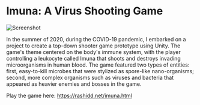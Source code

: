# Imuna: A Virus Shooting Game

![Screenshot](https://user-images.githubusercontent.com/35751462/222854230-ba5450c4-435e-4e81-b876-b68c2bd3f3a8.png)


In the summer of 2020, during the COVID-19 pandemic, I embarked on a project to create a top-down shooter game prototype using Unity. The game's theme centered on the body's immune system, with the player controlling a leukocyte called Imuna that shoots and destroys invading microorganisms in human blood. The game featured two types of entities: first, easy-to-kill microbes that were stylized as spore-like nano-organisms; second, more complex organisms such as viruses and bacteria that appeared as heavier enemies and bosses in the game.


Play the game here: https://rashidd.net/imuna.html
